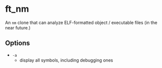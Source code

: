 # ft_nm

An `nm` clone that can analyze ELF-formatted object / executable files
(in the near future.)

## Options

- `-a`
  - display all symbols, including debugging ones
